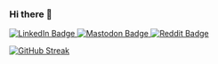 ### Hi there 👋
<div id="badges">
  <a href="https://www.linkedin.com/in/andrew-taylor-41707916/">
    <img src="https://img.shields.io/badge/LinkedIn-blue?style=for-the-badge&logo=linkedin&logoColor=white" alt="LinkedIn Badge"/>
  </a>
  <a href="https://infosec.exchange/@andrewtaylor">
    <img src="https://img.shields.io/badge/Mastodon-purple?style=for-the-badge&logo=mastodon&logoColor=white" alt="Mastodon Badge"/>
  </a>
  <a href="https://www.reddit.com/user/andrew181082">
    <img src="https://img.shields.io/badge/Reddit-red?style=for-the-badge&logo=reddit&logoColor=white" alt="Reddit Badge"/>
  </a>
</div>
<img src="https://komarev.com/ghpvc/?username=andrew-s-taylor&style=flat-square&color=blue" alt=""/>

[![GitHub Streak](https://github-readme-streak-stats.herokuapp.com?user=andrew-s-taylor&theme=dark)](https://git.io/streak-stats)

